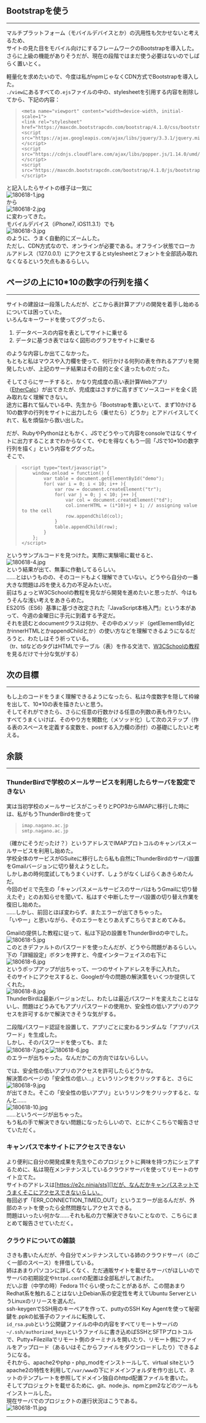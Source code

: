 ## Bootstrapを使う

***

マルチプラットフォーム（モバイルデバイスとか）の汎用性も欠かせないと考えるため、  
サイトの見た目をモバイル向けにするフレームワークのBootstrapを導入した。  
さらに上級の機能がありそうだが、現在の段階ではまだ使う必要はないのでしばらく置いとく。

軽量化を求めたいので、今度は私がnpmじゃなくCDN方式でBootstrapを導入した。  
`./view`にあるすべての`.ejs`ファイルの中の、stylesheetを引用する内容を削除してから、下記の内容：

> ```
> <meta name="viewport" content="width=device-width, initial-scale=1">  
> <link rel="stylesheet" href="https://maxcdn.bootstrapcdn.com/bootstrap/4.1.0/css/bootstrap.min.css">  
> <script src="https://ajax.googleapis.com/ajax/libs/jquery/3.3.1/jquery.min.js"></script>  
> <script src="https://cdnjs.cloudflare.com/ajax/libs/popper.js/1.14.0/umd/popper.min.js"></script>  
> <script src="https://maxcdn.bootstrapcdn.com/bootstrap/4.1.0/js/bootstrap.min.js"></script>
> ```

と記入したらサイトの様子は一気に  
![180618-1.jpg][1]  
から  
![180618-2.jpg][2]  
に変わってきた。  
モバイルデバイス（iPhone7, iOS11.3.1）でも  
![180618-3.jpg][3]  
のように、うまく自動的にズームした。  
ただし、CDN方式なので、オンラインが必要である。オフライン状態でローカルアドレス（127.0.0.1）にアクセスするとstylesheetとフォントを全部読み取れなくなるという欠点もあるらしい。

## ページの上に10*10の数字の行列を描く

***

サイトの建設は一段落したんだが、どこから表計算アプリの開発を着手し始めるについては困っていた。  
いろんなキーワードを使ってググったら、

1. データベースの内容を表としてサイトに乗せる
2. データに基づき表ではなく図形のグラフをサイトに乗せる

のような内容しか出てこなかった。  
もともと私はマウスや入力欄を使って、何行かける何列の表を作れるアプリを開発したいが、上記のサーチ結果はその目的と全く違ったものだった。

そしてさらにサーチすると、かなり完成度の高い表計算Webアプリ（[EtherCalc][]）が出てきたが、完成度はさすがに高すぎてソースコードを全く読み取れなく理解できない。  
途方に暮れて悩んでいる中、先生から「Bootstrapを置いといて、まず10かける10の数字の行列をサイトに出力したら（乗せたら）どうか」とアドバイスしてくれて、私を煩悩から救い出した。

だが、RubyやPythonはともかく、JSでどうやって内容をconsoleではなくサイトに出力することまでわからなくて、やむを得なくもう一回「JSで10*10の数字行列を描く」という内容をググった。  
そこで、

> ```
> <script type="text/javascript">
>     window.onload = function() {
>         var table = document.getElementById("demo");
>         for( var i = 0; i < 10; i++ ){
>             var row = document.createElement("tr");
>             for( var j = 0; j < 10; j++ ){
>                 var col = document.createElement("td");
>                 col.innerHTML = (i*10)+j + 1; // assigning value to the cell
>                 row.appendChild(col);
>             }
>             table.appendChild(row);
>         }
>     };
> </script>
> ```

というサンプルコードを見つけた。実際に実験場に載せると、  
![180618-4.jpg][4]  
という結果が出て、無事に作動してるらしい。  
……とはいうものの、そのコードもよく理解できていない。どうやら自分の一番大きな問題はJSを使える力の不足みたいだ。  
前はちょっとW3CSchoolの教程を見ながら開発を進めたいと思ったが、今はもうそんな浅い考えをあきらめた。  
ES2015（ES6）基準に基づき改定された『JavaScript本格入門』という本があって、今週の金曜日に手元に到着する予定だ。  
それを読むとdocumentクラスは何か、その中のメソッド（getElementByIdとかinnerHTMLとかappendChildとか）の使い方などを理解できるようになるだろうと、わたしはそう祈っている。  
（tr、tdなどのタグはHTMLでテーブル（表）を作る文法で、[W3CSchoolの教程][]を見るだけで十分な気がする）

## 次の目標

***

もし上のコードをうまく理解できるようになったら、私は今度数字を隠して枠線を出して、10*10の表を描きたいと思う。  
そしてそれができたら、さらに任意の行数かける任意の列数の表も作りたい。  
すべてうまくいけば、そのやり方を関数化（メソッド化）して次のステップ（作る表のスペースを定義する変数を、postする入力欄の添付）の基礎にしたいと考える。

## 余談

***

### ThunderBirdで学校のメールサービスを利用したらサーバを設定できない

実は当初学校のメールサービスがこっそりとPOP3からIMAPに移行した時には、私がもうThunderBirdを使って

> ```
> imap.nagano.ac.jp
> smtp.nagano.ac.jp
> ```

（確かにそうだったけ？）というアドレスでIMAPプロトコルのキャンパスメールサービスを利用し始めた。  
学校全体のサービスがGSuiteに移行したら私も自然にThunderBirdのサーバ設置をGmailバージョンに切り替えようとした。  
しかしあの時何度試してもうまくいけず、しょうがなくしばらくあきらめたんだ。  
今回のゼミで先生の「キャンパスメールサービスのサーバはもうGmailに切り替えたぞ」とのお知らせを聞いて、私はすぐ中断したサーバ設置の切り替え作業を復旧し始めた。  
……しかし、前回とほぼ変わらず、またエラーが出てきちゃった。  
「いやー」と思いながら、そのエラーをとりあえずこちらでまとめてみる。

Gmailの提供した教程に従って、私は下記の設置をThunderBirdの中でした。  
![180618-5.jpg][5]  
このときデファルトのパスワードを使ったんだが、どうやら問題があるらしい。  
下の「詳細設定」ボタンを押すと、今度インターフェイスの右下に  
![180618-6.jpg][6]  
というポップアップが出ちゃって、一つのサイトアドレスを手に入れた。  
そのサイトにアクセスすると、Googleが今の問題の解決策をいくつか提供してくれた。  
![180618-8.jpg][8]  
ThunderBirdは最新バージョンだし、わたしは最近パスワードを変えたことはないし、問題はどうみてもアプリパスワードの使用か、安全性の低いアプリのアクセスを許可するかで解決できそうな気がする。  

二段階パスワード認証を設置して、アプリごとに変わるランダムな「アプリパスワード」を生成した。  
しかし、そのパスワードを使っても、また  
![180618-7.jpg][7]と![180618-6.jpg][6]  
のエラーが出ちゃった。なんだかこの方向ではないらしい。

では、安全性の低いアプリのアクセスを許可したらどうかな。  
解決策のページの「安全性の低い…」というリンクをクリックすると、さらに  
![180618-9.jpg][9]  
が出てきた。そこの「安全性の低いアプリ」というリンクをクリックすると、なんと……  
![180618-10.jpg][10]  
……というページが出ちゃった。  
もう私の手で解決できない問題になったらしいので、とにかくこちらで報告させていただく。

### キャンパスで本サイトにアクセスできない

より便利に自分の開発成果を先生やこのプロジェクトに興味を持つ方にシェアするために、私は現在メンテナンスしているクラウドサーバを使ってリモートのサイト立てた。  
サイトのアドレスは[https://e2c.ninja/sts][]だが、なんだかキャンパスネットでうまくそこにアクセスできないらしい。  
毎回必ず「ERR_CONNECTION_TIMED_OUT」というエラーが出るんだが、外部のネットを使ったら全然問題なしアクセスできる。  
問題はいったい何かな……それも私の力で解決できないことなので、こちらにまとめて報告させていただく。

### クラウドについての雑談

さきも書いたんだが、今自分でメンテナンスしている姉のクラウドサーバ（のごく一部のスペース）を拝借している。  
姉はあまりパソコンに詳しくなく、ただ通販サイトを載せるサーバがほしいのでサーバの初期設定や`httpd.conf`の配置は全部私がしてあげた。  
だいぶ昔（中学の時）Fedora 11ぐらい使ったことがあるが、この間あまりRedhat系を触れることはない上Debian系の安定性を考えてUbuntu ServerというLinuxのリリースを選んだ。  
ssh-keygenでSSH用のキーペアを作って、puttyのSSH Key Agentを使って秘密鍵を.ppkの拡張子のファイルに転換して、  
`id_rsa.pub`という公開鍵ファイルの中の内容をすべてリモートサーバの`~/.ssh/authorized_keys`というファイルに書き込めばSSHとSFTPプロトコルで、Putty+Filezillaでリモート側のターミナルを開いたり、リモート側にファイルをアップロード（あるいはそこからファイルをダウンロードしたり）できるようになる。  
それから、apache2やphp・php_modをインストールして、virtual siteというapache2の特性を利用して`/var/www`の下にドメインフォルダを作り出して、ネットのテンプレートを参照してドメイン独自のhttpd配置ファイルを書いた。  
そしてプロジェクトを載せるために、git、node.js、npmとpm2などのツールもインストールした。  
現在サーバでのプロジェクトの運行状況はこうである。  
![180618-11.jpg][11]

***


[EtherCalc]: https://ethercalc.net/ "EtherCalc"
[W3CSchoolの教程]: http://www.w3school.com.cn/html/html_tables.asp "HTML 表格"
[https://e2c.ninja/sts]: https://e2c.ninja/sts "サイト"

[1]: /public/images/180618-1.jpg "180618-1"
[2]: /public/images/180618-2.jpg "180618-2"
[3]: /public/images/180618-3.jpg "180618-3"
[4]: /public/images/180618-4.jpg "180618-4"
[5]: /public/images/180618-5.jpg "180618-5"
[6]: /public/images/180618-6.jpg "180618-6"
[7]: /public/images/180618-7.jpg "180618-7"
[8]: /public/images/180618-8.jpg "180618-8"
[9]: /public/images/180618-9.jpg "180618-9"
[10]: /public/images/180618-10.jpg "180618-10"
[11]: /public/images/180618-11.jpg "180618-11"
